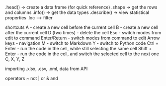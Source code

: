 .head() -> create a data frame (for quick reference)
.shape -> get the rows and columns
.info() -> get the data types
.describe() -> view statistical properties
.loc --> filter

shortcuts
A - create a new cell before the current cell
B - create a new cell after the current cell
D (two times) - delete the cell
Esc - switch modes from edit to command
Enter/Return - switch modes from command to edit
Arrow keys - navigation
M - switch to Markdown
Y - switch to Python code
Ctrl + Enter - run the code in the cell, while still selecting the same cell
Shift + Enter - run the code in the cell, and switch the selected cell to the next one
C, X, Y, Z

importing
.xlsx, .csv, .xml, data from API

operators
~ not
| or
& and